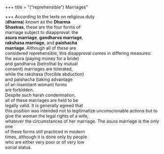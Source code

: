 +++
title = "(“reprehensible”) Marriages"

+++
According to the texts on religious duty  
(**dharma**) known as the **Dharma**  
**Shastras**, these are the four forms of  
marriage subject to disapproval: the  
**asura marriage**, **gandharva marriage**,  
**rakshasa marriage**, and **paishacha**  
**marriage**. Although all of these are  
considered reprehensible, this disapproval comes in differing measures:  
the asura (paying money for a bride)  
and gandharva (betrothal by mutual  
consent) marriages are tolerated,  
while the rakshasa (forcible abduction)  
and paishacha (taking advantage  
of an insentient woman) forms  
are forbidden.  
Despite such harsh condemnation,  
all of these marriages are held to be  
legally valid. It is generally agreed that  
this position was intended not to legitimatize unconscionable actions but to  
give the woman the legal rights of a wife,  
whatever the circumstances of her marriage. The asura marriage is the only one  
of these forms still practiced in modern  
times, although it is done only by people  
who are either very poor or of very low  
social status.